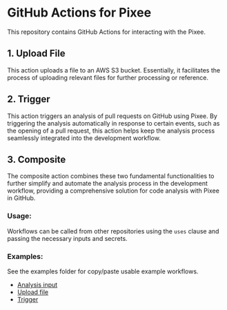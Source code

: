 # GitHub Actions for Pixee

This repository contains GitHub Actions for interacting with the Pixee.

## 1. Upload File

This action uploads a file to an AWS S3 bucket. Essentially, it facilitates the process of uploading relevant files for
further processing or reference.

## 2. Trigger

This action triggers an analysis of pull requests on GitHub using Pixee. By triggering the analysis automatically in
response to certain events, such as the opening of a pull request,
this action helps keep the analysis process seamlessly integrated into the development workflow.

## 3. Composite

The composite action combines these two fundamental functionalities to further simplify and automate the analysis
process in the development workflow,
providing a comprehensive solution for code analysis with Pixee in GitHub.

### Usage:

Workflows can be called from other repositories using the `uses` clause and passing the necessary inputs and secrets.

### Examples:

See the examples folder for copy/paste usable example workflows.

* [Analysis input](examples/analysis-input.yml)
* [Upload file](examples/upload-file.yml)
* [Trigger](examples/trigger.yml)
